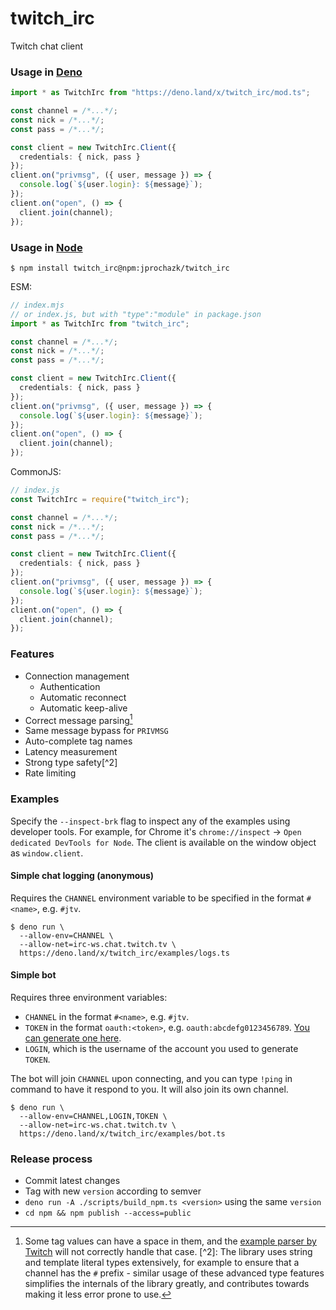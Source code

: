 # twitch_irc

Twitch chat client

### Usage in [Deno](https://deno.land/)

```ts
import * as TwitchIrc from "https://deno.land/x/twitch_irc/mod.ts";

const channel = /*...*/;
const nick = /*...*/;
const pass = /*...*/;

const client = new TwitchIrc.Client({
  credentials: { nick, pass }
});
client.on("privmsg", ({ user, message }) => {
  console.log(`${user.login}: ${message}`);
});
client.on("open", () => {
  client.join(channel);
});
```

### Usage in [Node](https://nodejs.org/)

```
$ npm install twitch_irc@npm:jprochazk/twitch_irc
```

ESM:
```ts
// index.mjs
// or index.js, but with "type":"module" in package.json
import * as TwitchIrc from "twitch_irc";

const channel = /*...*/;
const nick = /*...*/;
const pass = /*...*/;

const client = new TwitchIrc.Client({
  credentials: { nick, pass }
});
client.on("privmsg", ({ user, message }) => {
  console.log(`${user.login}: ${message}`);
});
client.on("open", () => {
  client.join(channel);
});
```

CommonJS:
```ts
// index.js
const TwitchIrc = require("twitch_irc");

const channel = /*...*/;
const nick = /*...*/;
const pass = /*...*/;

const client = new TwitchIrc.Client({
  credentials: { nick, pass }
});
client.on("privmsg", ({ user, message }) => {
  console.log(`${user.login}: ${message}`);
});
client.on("open", () => {
  client.join(channel);
});
```

### Features

- Connection management
  - Authentication
  - Automatic reconnect
  - Automatic keep-alive
- Correct message parsing[^1]
- Same message bypass for `PRIVMSG`
- Auto-complete tag names
- Latency measurement
- Strong type safety[^2]
- Rate limiting

[^1]: Some tag values can have a space in them, and the
[example parser by Twitch](https://dev.twitch.tv/docs/irc/example-parser) will
not correctly handle that case. [^2]: The library uses string and template
literal types extensively, for example to ensure that a channel has the `#`
prefix - similar usage of these advanced type features simplifies the internals
of the library greatly, and contributes towards making it less error prone to
use.

### Examples

Specify the `--inspect-brk` flag to inspect any of the examples using developer
tools. For example, for Chrome it's `chrome://inspect` ->
`Open dedicated DevTools for Node`. The client is available on the window object
as `window.client`.

#### Simple chat logging (anonymous)

Requires the `CHANNEL` environment variable to be specified in the format
`#<name>`, e.g. `#jtv`.

```
$ deno run \
  --allow-env=CHANNEL \
  --allow-net=irc-ws.chat.twitch.tv \
  https://deno.land/x/twitch_irc/examples/logs.ts
```

#### Simple bot

Requires three environment variables:

- `CHANNEL` in the format `#<name>`, e.g. `#jtv`.
- `TOKEN` in the format `oauth:<token>`, e.g. `oauth:abcdefg0123456789`.
  [You can generate one here](https://twitchapps.com/tmi/).
- `LOGIN`, which is the username of the account you used to generate `TOKEN`.

The bot will join `CHANNEL` upon connecting, and you can type `!ping` in command
to have it respond to you. It will also join its own channel.

```
$ deno run \
  --allow-env=CHANNEL,LOGIN,TOKEN \
  --allow-net=irc-ws.chat.twitch.tv \
  https://deno.land/x/twitch_irc/examples/bot.ts
```

### Release process

- Commit latest changes
- Tag with new `version` according to semver
- `deno run -A ./scripts/build_npm.ts <version>` using the same `version`
- `cd npm && npm publish --access=public`
